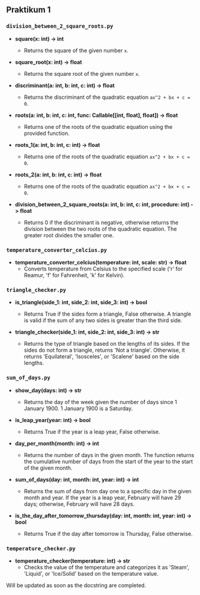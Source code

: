 ## Praktikum 1

###

### `division_between_2_square_roots.py`

- **square(x: int) -> int**

  - Returns the square of the given number `x`.

- **square_root(x: int) -> float**

  - Returns the square root of the given number `x`.

- **discriminant(a: int, b: int, c: int) -> float**

  - Returns the discriminant of the quadratic equation `ax^2 + bx + c = 0`.

- **roots(a: int, b: int, c: int, func: Callable[[int, float], float]) -> float**

  - Returns one of the roots of the quadratic equation using the provided function.

- **roots_1(a: int, b: int, c: int) -> float**

  - Returns one of the roots of the quadratic equation `ax^2 + bx + c = 0`.

- **roots_2(a: int, b: int, c: int) -> float**

  - Returns one of the roots of the quadratic equation `ax^2 + bx + c = 0`.

- **division_between_2_square_roots(a: int, b: int, c: int, procedure: int) -> float**
  - Returns 0 if the discriminant is negative, otherwise returns the division between the two roots of the quadratic equation. The greater root divides the smaller one.

### `temperature_converter_celcius.py`

- **temperature_converter_celcius(temperature: int, scale: str) -> float**
  - Converts temperature from Celsius to the specified scale ('r' for Reamur, 'f' for Fahrenheit, 'k' for Kelvin).

### `triangle_checker.py`

- **is_triangle(side_1: int, side_2: int, side_3: int) -> bool**

  - Returns True if the sides form a triangle, False otherwise. A triangle is valid if the sum of any two sides is greater than the third side.

- **triangle_checker(side_1: int, side_2: int, side_3: int) -> str**
  - Returns the type of triangle based on the lengths of its sides. If the sides do not form a triangle, returns 'Not a triangle'. Otherwise, it returns 'Equilateral', 'Isosceles', or 'Scalene' based on the side lengths.

### `sum_of_days.py`

- **show_day(days: int) -> str**

  - Returns the day of the week given the number of days since 1 January 1900. 1 January 1900 is a Saturday.

- **is_leap_year(year: int) -> bool**

  - Returns True if the year is a leap year, False otherwise.

- **day_per_month(month: int) -> int**

  - Returns the number of days in the given month. The function returns the cumulative number of days from the start of the year to the start of the given month.

- **sum_of_days(day: int, month: int, year: int) -> int**

  - Returns the sum of days from day one to a specific day in the given month and year. If the year is a leap year, February will have 29 days; otherwise, February will have 28 days.

- **is_the_day_after_tomorrow_thursday(day: int, month: int, year: int) -> bool**
  - Returns True if the day after tomorrow is Thursday, False otherwise.

### `temperature_checker.py`

- **temperature_checker(temperature: int) -> str**
  - Checks the value of the temperature and categorizes it as 'Steam', 'Liquid', or 'Ice/Solid' based on the temperature value.

Will be updated as soon as the docstring are completed.
